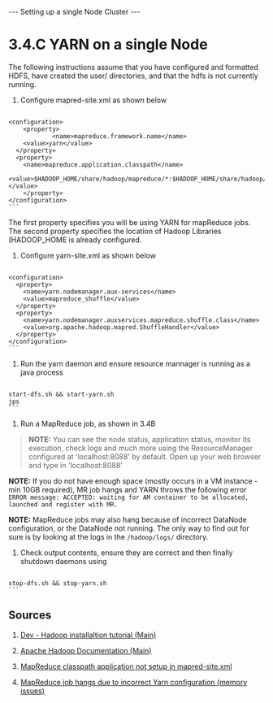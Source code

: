 --- Setting up a single Node Cluster ---
# 3.4.C YARN on a single Node

The following instructions assume that you have configured and formatted HDFS, have created the user/<username> directories, and that the hdfs is not currently running.

1. Configure mapred-site.xml as shown below
>	```
	<configuration>
		<property>
	    		<name>mapreduce.framework.name</name>
	    <value>yarn</value>
	  </property>  
	  <property>
		<name>mapreduce.application.classpath</name>
		<value>$HADOOP_HOME/share/hadoop/mapreduce/*:$HADOOP_HOME/share/hadoop/mapreduce/lib/*</value>
	    </property>
	</configuration>
	```
The first property specifies you will be using YARN for mapReduce jobs. <br>
The second property specifies the location of Hadoop Libraries (HADOOP_HOME is already configured. <br>
	
1. Configure yarn-site.xml as shown below
>	```
	<configuration>
	  <property>
	    <name>yarn.nodemanager.aux-services</name>
	    <value>mapreduce_shuffle</value>
	  </property>  
	  <property>
	    <name>yarn.nodemanager.auxservices.mapreduce.shuffle.class</name>  
	    <value>org.apache.hadoop.mapred.ShuffleHandler</value>
	  </property>	  
	</configuration> 
	```
	
1. Run the yarn daemon and ensure resource mannager is running as a java process
> 	```
	start-dfs.sh && start-yarn.sh
	jps
	```
	
1. Run a MapReduce job, as shown in 3.4B
> **NOTE:** You can see the node status, application status, monitor its execution, check logs and much more using the ResourceManager configured at 'localhost:8088' by default. Open up your web browser and type in 'localhost:8088' <br>
> 
**NOTE:** If you do not have enough space (mostly occurs in a VM instance - min 10GB required), MR job hangs and YARN throws the following error <br>
	```
	ERROR message:
	ACCEPTED: waiting for AM container to be allocated, launched and register with MR.
	```
>
**NOTE:** MapReduce jobs may also hang because of incorrect DataNode configuration, or the DataNode not running. The only way to find out for sure is by looking at the logs in the `/hadoop/logs/` directory.


1. Check output contents, ensure they are correct and then finally shutdown daemons using <br>
>	```
	stop-dfs.sh && stop-yarn.sh
	```
	
## Sources

1. [Dev - Hadoop installaltion tutorial (Main)](https://dev.to/awwsmm/installing-and-running-hadoop-and-spark-on-ubuntu-18-393h)

1. [Apache Hadoop Documentation (Main)](https://hadoop.apache.org/docs/r3.2.1/hadoop-project-dist/hadoop-common/SingleCluster.html)

1. [MapReduce classpath application not setup in mapred-site.xml](https://stackoverflow.com/questions/50927577/could-not-find-or-load-main-class-org-apache-hadoop-mapreduce-v2-app-mrappmaster)

1. [MapReduce job hangs due to incorrect Yarn configuration (memory issues)](https://stackoverflow.com/questions/34467308/mapreduce-job-hangs-waiting-for-am-container-to-be-allocated)
